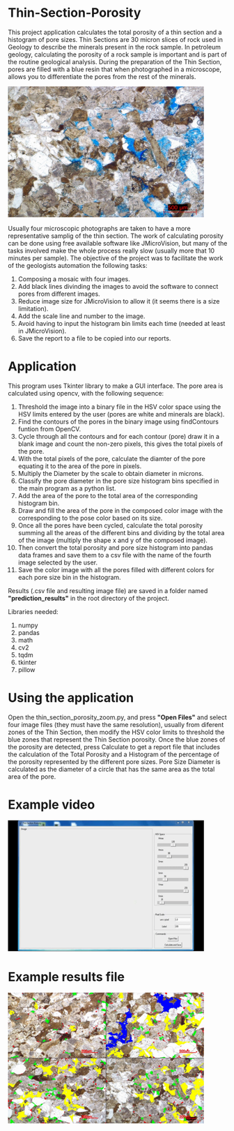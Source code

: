 # Thin-Section-Porosity
This project application calculates the total porosity of a thin section and a histogram of pore sizes.
Thin Sections are 30 micron slices of rock used in Geology to describe the minerals present in the rock sample. In petroleum geology, calculating the porosity of a rock sample is important and is part of the routine geological analysis. During the preparation of the Thin Section, pores are filled with a blue resin that when photographed in a microscope, allows you to differentiate the pores from the rest of the minerals.

<img src="images/comp4.jpg" width="450" height="300">

Usually four microscopic photographs are taken to have a more representative samplig of the thin section.
The work of calculating porosity can be done using free available software like JMicroVision, but many of the tasks involved make the whole process really slow (usually more that 10 minutes per sample).
The objective of the project was to facilitate the work of the geologists automation the following tasks:

1. Composing a mosaic with four images.
2. Add black lines divinding the images to avoid the software to connect pores from different images.
3. Reduce image size for JMicroVision to allow it (it seems there is a size limitation).
4. Add the scale line and number to the image.
5. Avoid having to input the histogram bin limits each time (needed at least in JMicroVision).
6. Save the report to a file to be copied into our reports.

# Application
This program uses Tkinter library to make a GUI interface.
The pore area is calculated using opencv, with the following sequence:
1. Threshold the image into a binary file in the HSV color space using the HSV limits entered by the user (pores are white and minerals are black).
2. Find the contours of the pores in the binary image using findContours funtion from OpenCV.
3. Cycle through all the contours and for each contour (pore) draw it in a blank image and count the non-zero pixels, this gives the total pixels of the pore.
4. With the total pixels of the pore, calculate the diamter of the pore equating it to the area of the pore in pixels.
5. Multiply the Diameter by the scale to obtain diameter in microns.
6. Classify the pore diameter in the pore size histogram bins specified in the main program as a python list.
7. Add the area of the pore to the total area of the corresponding histogram bin.
8. Draw and fill the area of the pore in the composed color image with the corresponding to the pose color based on its size.
9. Once all the pores have been cycled, calculate the total porosity summing all the areas of the different bins and dividing by the total area of the image (multiply the shape  x and y of the composed image).
10. Then convert the total porosity and pore size histogram into pandas data frames and save them to a csv file with the name of the fourth image selected by the user.
11. Save the color image with all the pores filled with different colors for each pore size bin in the histogram.

Results (.csv file and resulting image file) are saved in a folder named **"prediction_results"** in the root directory of the project.

Libraries needed:
1. numpy
2. pandas
3. math
4. cv2
5. tqdm
6. tkinter
7. pillow

# Using the application
Open the thin_section_porosity_zoom.py, and press **"Open Files"** and select four image files (they must have the same resolution), usually from diferent zones of the Thin Section, then modify the HSV color limits to threshold the blue zones that represent the Thin Section porosity.
Once the blue zones of the porosity are detected, press Calculate to get a report file that includes the calculation of the Total Porosity and a Histogram of the percentage of the porosity represented by the different pore sizes.
Pore Size Diameter is calculated as the diameter of a circle that has the same area as the total area of the pore.

# Example video
<img src="images/TSP2.gif" width="450" height="300">

# Example results file
<img src="images/comp1_result.jpg" width="450" height="300">
